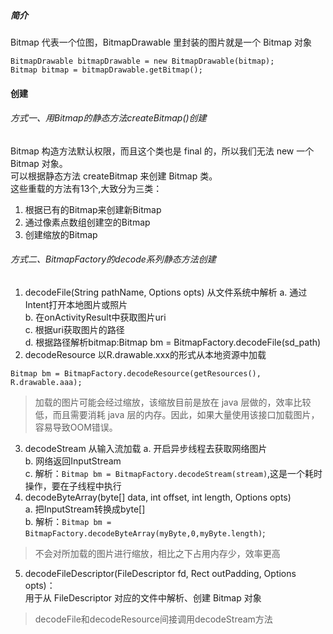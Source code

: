 ##### 简介
Bitmap 代表一个位图，BitmapDrawable 里封装的图片就是一个 Bitmap 对象

```
BitmapDrawable bitmapDrawable = new BitmapDrawable(bitmap);
Bitmap bitmap = bitmapDrawable.getBitmap();
```


#### 创建

###### 方式一、用Bitmap的静态方法createBitmap()创建
Bitmap 构造方法默认权限，而且这个类也是 final 的，所以我们无法 new 一个 Bitmap 对象。  
可以根据静态方法 createBitmap 来创建 Bitmap 类。  
这些重载的方法有13个,大致分为三类：
1. 根据已有的Bitmap来创建新Bitmap
2. 通过像素点数组创建空的Bitmap
3. 创建缩放的Bitmap

###### 方式二、BitmapFactory的decode系列静态方法创建  

1. decodeFile(String pathName, Options opts) 从文件系统中解析
    a. 通过Intent打开本地图片或照片  
    b. 在onActivityResult中获取图片uri  
    c. 根据uri获取图片的路径  
    d. 根据路径解析bitmap:Bitmap bm = BitmapFactory.decodeFile(sd_path)
2. decodeResource 以R.drawable.xxx的形式从本地资源中加载
```
Bitmap bm = BitmapFactory.decodeResource(getResources(), R.drawable.aaa);
```
> 加载的图片可能会经过缩放，该缩放目前是放在 java 层做的，效率比较低，而且需要消耗 java 层的内存。因此，如果大量使用该接口加载图片，容易导致OOM错误。
3. decodeStream 从输入流加载
    a. 开启异步线程去获取网络图片  
    b. 网络返回InputStream  
    c. 解析：`Bitmap bm = BitmapFactory.decodeStream(stream)`,这是一个耗时操作，要在子线程中执行
4. decodeByteArray(byte[] data, int offset, int length, Options opts)  
    a. 把InputStream转换成byte[]  
    b. 解析：`Bitmap bm = BitmapFactory.decodeByteArray(myByte,0,myByte.length)`;

> 不会对所加载的图片进行缩放，相比之下占用内存少，效率更高

5. decodeFileDescriptor(FileDescriptor fd, Rect outPadding, Options opts)：  
用于从 FileDescriptor 对应的文件中解析、创建 Bitmap 对象

> decodeFile和decodeResource间接调用decodeStream方法
